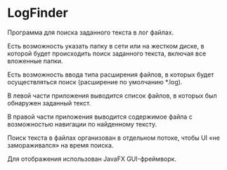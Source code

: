 # LogFinder

Программа для поиска заданного текста в лог файлах.

Есть возможность указать папку в сети или на жестком диске, в которой будет происходить поиск заданного текста, включая все вложенные папки.

Есть возможность ввода типа расширения файлов, в которых будет осуществляться поиск (расширение по умолчанию *.log).

В левой части приложения выводится список файлов, в которых был обнаружен заданный текст.

В правой части приложения выводится содержимое файла с возможностью навигации по найденному тексту.

Поиск текста в файлах организован в отдельном потоке, чтобы UI «не замораживался» на время поиска.

Для отображения использован JavaFX GUI-фреймворк.
